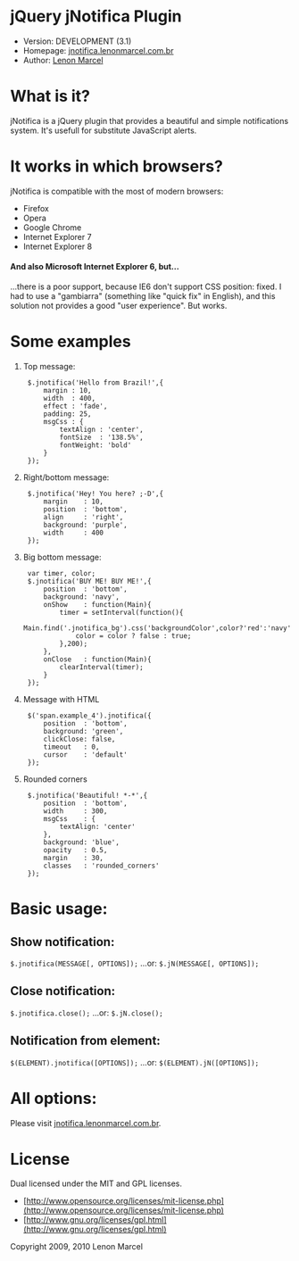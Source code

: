 jQuery jNotifica Plugin
======================
*  Version: DEVELOPMENT (3.1)
*  Homepage: [jnotifica.lenonmarcel.com.br](http://jnotifica.lenonmarcel.com.br/)
*  Author: [Lenon Marcel](http://lenonmarcel.com.br/)

What is it?
===========
jNotifica is a jQuery plugin that provides a beautiful and simple notifications system. It's usefull for substitute JavaScript alerts.

It works in which browsers?
===========================
jNotifica is compatible with the most of modern browsers:

*  Firefox
*  Opera
*  Google Chrome
*  Internet Explorer 7
*  Internet Explorer 8

#### And also Microsoft Internet Explorer 6, but...

...there is a poor support, because IE6 don't support CSS position: fixed.
I had to use a "gambiarra" (something like "quick fix" in English), and
this solution not provides a good "user experience". But works.

Some examples
=============
1. Top message:

        $.jnotifica('Hello from Brazil!',{
            margin : 10,
            width  : 400,
            effect : 'fade',
            padding: 25,
            msgCss : {
                textAlign : 'center',
                fontSize  : '138.5%',
                fontWeight: 'bold'
            }
        });

2. Right/bottom message:

        $.jnotifica('Hey! You here? ;-D',{
            margin    : 10,
            position  : 'bottom',
            align     : 'right',
            background: 'purple',
            width     : 400
        });

3. Big bottom message:

        var timer, color;
        $.jnotifica('BUY ME! BUY ME!',{
            position  : 'bottom',
            background: 'navy',
            onShow    : function(Main){
                timer = setInterval(function(){
                    Main.find('.jnotifica_bg').css('backgroundColor',color?'red':'navy');
                    color = color ? false : true;
                },200);
            },
            onClose   : function(Main){
                clearInterval(timer);
            }
        });

4. Message with HTML

        $('span.example_4').jnotifica({
            position  : 'bottom',
            background: 'green',
            clickClose: false,
            timeout   : 0,
            cursor    : 'default'
        });

5. Rounded corners

        $.jnotifica('Beautiful! *-*',{
            position  : 'bottom',
            width     : 300,
            msgCss    : {
                textAlign: 'center'
            },
            background: 'blue',
            opacity   : 0.5,
            margin    : 30,
            classes   : 'rounded_corners'
        });

Basic usage:
============
Show notification:
------------------
`$.jnotifica(MESSAGE[, OPTIONS]);` ...or:
`$.jN(MESSAGE[, OPTIONS]);`

Close notification:
-------------------
`$.jnotifica.close();` ...or:
`$.jN.close();`

Notification from element:
--------------------------
`$(ELEMENT).jnotifica([OPTIONS]);` ...or:
`$(ELEMENT).jN([OPTIONS]);`

All options:
============
Please visit [jnotifica.lenonmarcel.com.br](http://jnotifica.lenonmarcel.com.br/).

License
=======
Dual licensed under the MIT and GPL licenses.

*  [http://www.opensource.org/licenses/mit-license.php](http://www.opensource.org/licenses/mit-license.php)
*  [http://www.gnu.org/licenses/gpl.html](http://www.gnu.org/licenses/gpl.html)

Copyright 2009, 2010 Lenon Marcel